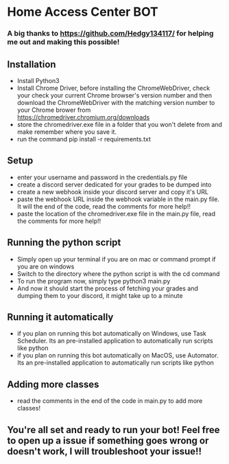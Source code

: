 # Home Access Center BOT

### A big thanks to https://github.com/Hedgy134117/ for helping me out and making this possible!


## Installation
* Install Python3
* Install Chrome Driver, before installing the ChromeWebDriver, check your check your current Chrome browser's version number and then download the ChromeWebDriver with the matching version number to your Chrome brower from https://chromedriver.chromium.org/downloads 
* store the chromedriver.exe file in a folder that you won't delete from and make remember where you save it.
* run the command pip install -r requirements.txt

## Setup
* enter your username and password in the credentials.py file
* create a discord server dedicated for your grades to be dumped into
* create a new webhook inside your discord server and copy it's URL
* paste the webhook URL inside the webhook variable in the main.py file. It will the end of the code, read the comments for more help!!
* paste the location of the chromedriver.exe file in the main.py file, read the comments for more help!!

## Running the python script
* Simply open up your terminal if you are on mac or command prompt if you are on windows
* Switch to the directory where the python script is with the cd command
* To run the program now, simply type python3 main.py
* And now it should start the process of fetching your grades and dumping them to your discord, it might take up to a minute

## Running it automatically
* if you plan on running this bot automatically on Windows, use Task Scheduler. Its an pre-installed application to automatically run scripts like python
* if you plan on running this bot automatically on MacOS, use Automator. Its an pre-installed application to automatically run scripts like python

## Adding more classes
* read the comments in the end of the code in main.py to add more classes!

## You're all set and ready to run your bot! Feel free to open up a issue if something goes wrong or doesn't work, I will troubleshoot your issue!! 


